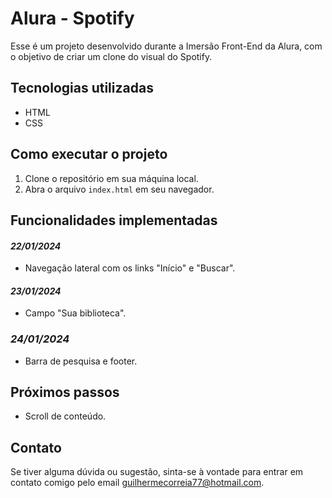 # Alura - Spotify

Esse é um projeto desenvolvido durante a Imersão Front-End da Alura, com o objetivo de criar um clone do visual do Spotify.

## Tecnologias utilizadas

- HTML
- CSS

## Como executar o projeto

1. Clone o repositório em sua máquina local.
2. Abra o arquivo `index.html` em seu navegador.

## Funcionalidades implementadas

#### <i>22/01/2024</i>
- Navegação lateral com os links "Início" e "Buscar".

#### <i>23/01/2024</i>
- Campo "Sua biblioteca".

### <i>24/01/2024</i>
- Barra de pesquisa e footer.

## Próximos passos

- Scroll de conteúdo.

## Contato

Se tiver alguma dúvida ou sugestão, sinta-se à vontade para entrar em contato comigo pelo email [guilhermecorreia77@hotmail.com](mailto:guilhermecorreia77@hotmail.com).
